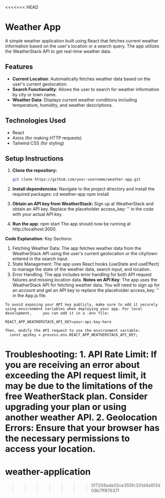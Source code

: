<<<<<<< HEAD
# Weather App

A simple weather application built using React that fetches current weather information based on the user's location or a search query. The app utilizes the WeatherStack API to get real-time weather data.

## Features

- **Current Location**: Automatically fetches weather data based on the user's current geolocation.
- **Search Functionality**: Allows the user to search for weather information by city or town name.
- **Weather Data**: Displays current weather conditions including temperature, humidity, and weather descriptions.

## Technologies Used

- React
- Axios (for making HTTP requests)
- Tailwind CSS (for styling)

## Setup Instructions

1. **Clone the repository:**

   ```bash
   git clone https://github.com/your-username/weather-app.git
2. **Install dependencies:**
   Navigate to the project directory and install the required packages:
   cd weather-app
   npm install
3. **Obtain an API key from WeatherStack:**
    Sign up at WeatherStack and obtain an API key.
    Replace the placeholder access_key: '' in the code with your actual API key.
4. **Run the app:**
   npm start
   The app should now be running at http://localhost:3000.

**Code Explanation**:
  Key Sections:
   1. Fetching Weather Data: The app fetches weather data from the WeatherStack API using the user's current geolocation or the city/town    entered   in the search input.
   2. State Management: The app uses React hooks (useState and useEffect) to manage the state of the weather data, search input, and location.
   3. Error Handling: The app includes error handling for both API request failures and missing location data.
**Notes on API Key**:
    The app uses the WeatherStack API for fetching weather data. You will need to sign up for an account and get an API key to replace the     placeholder access_key: '' in the App.js file.

    To avoid exposing your API key publicly, make sure to add it securely using environment variables when deploying your app. For local development,     you can add it in a .env file:

    REACT_APP_WEATHERSTACK_API_KEY=your-api-key-here
    
    Then, modify the API request to use the environment variable:
      const apiKey = process.env.REACT_APP_WEATHERSTACK_API_KEY;
**Troubleshooting**:
    1.  API Rate Limit: If you are receiving an error about exceeding the API request limit, it may be due to the limitations of the free WeatherStack plan. Consider upgrading your plan or using another weather API.
    2. Geolocation Errors: Ensure that your browser has the necessary permissions to access your location.
=======
# weather-application
>>>>>>> 0f7208ade02ce355fc331d4a6f3d09b7ff87637f

